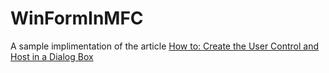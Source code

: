 WinFormInMFC
============

A sample implimentation of the article [How to: Create the User Control and Host in a Dialog Box](http://msdn.microsoft.com/en-us/library/b1kyh79x.aspx)
